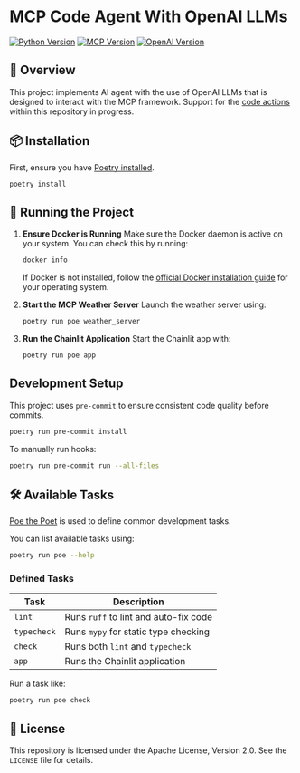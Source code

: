 # MCP Code Agent With OpenAI LLMs
[![Python Version](https://img.shields.io/badge/Python-3.11-blue?logo=python&logoColor=white)](https://www.python.org/downloads/release/python-3110/) [![MCP Version](https://img.shields.io/badge/MCP-1.5.0-orange?logo=anthropic&logoColor=white)](https://pypi.org/project/mcp/) [![OpenAI Version](https://img.shields.io/badge/OpenAI-1.68.2-lightgrey?logo=openai&logoColor=whit)](https://pypi.org/project/openai/)

## 📘 Overview
This project implements AI agent with the use of OpenAI LLMs that is designed to interact with the MCP framework. Support for the [code actions](https://arxiv.org/abs/2402.01030) within this repository in progress.

## 📦 Installation
First, ensure you have [Poetry installed](https://python-poetry.org/docs/#installation).

```bash
poetry install
```
## 🚀 Running the Project

1. **Ensure Docker is Running**
   Make sure the Docker daemon is active on your system. You can check this by running:
   ```bash
   docker info
   ```
   If Docker is not installed, follow the [official Docker installation guide](https://docs.docker.com/get-docker/) for your operating system.

2. **Start the MCP Weather Server**
   Launch the weather server using:
   ```bash
   poetry run poe weather_server
   ```

3. **Run the Chainlit Application**
   Start the Chainlit app with:
   ```bash
   poetry run poe app
   ```

## Development Setup
This project uses `pre-commit` to ensure consistent code quality before commits.
```bash
poetry run pre-commit install
```

To manually run hooks:
```bash
poetry run pre-commit run --all-files
```

## 🛠 Available Tasks
[Poe the Poet](https://github.com/nat-n/poethepoet) is used to define common development tasks.

You can list available tasks using:
```bash
poetry run poe --help
```

### Defined Tasks
| Task       | Description                                  |
|------------|----------------------------------------------|
| `lint`     | Runs `ruff` to lint and auto-fix code        |
| `typecheck`| Runs `mypy` for static type checking         |
| `check`    | Runs both `lint` and `typecheck`             |
| `app`    | Runs the Chainlit application             |

Run a task like:
```bash
poetry run poe check
```

## 📝 License
This repository is licensed under the Apache License, Version 2.0. See the `LICENSE` file for details.
